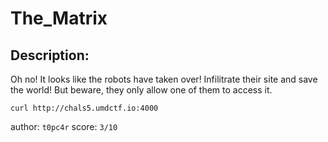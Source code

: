 
# The_Matrix
## Description:
Oh no! It looks like the robots have taken over! Infilitrate their site and save the world! But beware, they only allow one of them to access it.

`curl http://chals5.umdctf.io:4000`

author: `t0pc4r`
score: `3/10`

